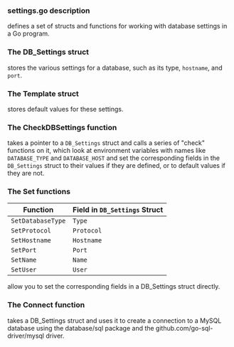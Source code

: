 ### settings.go description
defines a set of structs and functions for 
working with database settings in a Go program.

### The DB_Settings struct 
stores the various settings for a database, 
such as its type, `hostname`, and `port`. 

### The Template struct 
stores default values for these settings. 

### The CheckDBSettings function
takes a pointer to a `DB_Settings` struct
and calls a series of "check" functions on it, 
which look at environment variables 
with names like `DATABASE_TYPE` and `DATABASE_HOST`
and set the corresponding fields in the `DB_Settings` struct 
to their values if they are defined, 
or to default values if they are not. 

### The Set functions
| Function          | Field in `DB_Settings` Struct |
|-------------------|-------------------------------|
| `SetDatabaseType` | `Type`                        |
| `SetProtocol`     | `Protocol`                    |
| `SetHostname`     | `Hostname`                    |
| `SetPort`         | `Port`                        |
| `SetName`         | `Name`                        |
| `SetUser`         | `User`                        |

allow you to set the corresponding fields 
in a DB_Settings struct directly. 

### The Connect function 
takes a DB_Settings struct and uses it to create a connection 
to a MySQL database using the database/sql package 
and the github.com/go-sql-driver/mysql driver.

